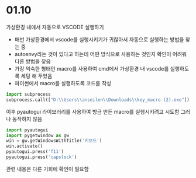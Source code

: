# 01.10
가상환경 내에서 자동으로 VSCODE 실행하기

- 매번 가상환경에서 vscode를 실행시키기가 귀찮아서 자동으로 실행하는 방법을 찾는 중
- autoenvy라는 것이 있다고 하는데 어떤 방식으로 사용하는 것인지 확인이 어려워 다른 방법을 찾음
- 가장 익숙한 형태인 macro를 사용하여 cmd에서 가상환경 내 vscode를 실행하도록 세팅 해 두었음
- 파이썬에서 macro를 실행하도록 코드를 작성  
  


``` python
import subprocess
subprocess.call(["D:\\Users\\anseilen\\Downloads\\key_macro (2).exe"])
```  
  

이후 pyautogui 라이브러리를 사용하여 방금 만든 macro를 실행시키려고 시도함
그러나 동작하지 않음  

  

``` python
import pyautogui
import pygetwindow as gw 
win = gw.getWindowsWithTitle('키보드') 
win.activate()
pyautogui.press('f11')
pyautogui.press('capslock')
```  
  


관련 내용은 다른 기회에 확인이 필요함
